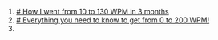 1. [# How I went from 10 to 130 WPM in 3 months](https://www.youtube.com/watch?v=a2Nb9QVujgU)
2. [# Everything you need to know to get from 0 to 200 WPM!](https://www.youtube.com/watch?v=oOdfefV2R1I)
3. 

